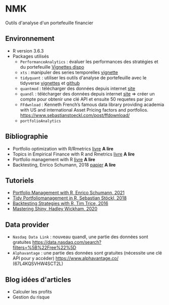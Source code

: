 # NMK

Outils d'analyse d'un portefeuille financier

## Environnement

* R version 3.6.3
* Packages utilisés
  * `PerformanceAnalytics` : évaluer les performances des stratégies et du portefeuille [Vignettes dispo](https://cran.r-project.org/web/packages/PerformanceAnalytics/index.html)
  * `xts` : manipuler des series temporelles [vignette](https://cran.r-project.org/web/packages/xts/vignettes/xts.pdf)
  * `tidyquant` : utiliser les outils d'analyse de portefeuille avec le tidyverse [vignettes](https://cran.r-project.org/web/packages/tidyquant/index.html) et [github](https://business-science.github.io/tidyquant/reference/tidyquant.html)
  * `quantmod` : télécharger des données depuis internet [site](https://www.quantmod.com/examples/data/) 
  * `quandl` : télécharger des données depuis internet [site](https://data.nasdaq.com/tools/r) => créer un compte pour obtenir une clé API et ensuite 50 requetes par jour
  * `FFdwnload` :  Kenneth French’s famous data library providing academia with US and international Asset Pricing factors and portfolios. https://www.sebastianstoeckl.com/post/ffdownload/
  * `portfolioAnalytics` 
  

## Bibliographie 

* Portfolio optimization with R/Rmetrics [livre](https://www.rmetrics.org/ebooks-portfolio) **A lire**
* Topics in Empirical Finance with R and Rmetrics [livre](https://www.rmetrics.org/ebooks-henaff) **A lire**
* Portfolio management with R [livre](http://enricoschumann.net/R/packages/PMwR/manual/PMwR.html) **A lire**
* Backtesting, Enrico Schumann, 2018 [papier](https://papers.ssrn.com/sol3/papers.cfm?abstract_id=3374195) **A lire**

## Tutoriels

* [Portfolio Management with R, Enrico Schumann, 2021](http://enricoschumann.net/R/packages/PMwR/manual/PMwR.html)
* [Tidy Portfoliomanagement in R, Sebastian Stöckl, 2018](https://bookdown.org/sstoeckl/Tidy_Portfoliomanagement_in_R/)
* [Backtesting Strategies with R, Tim Trice, 2016](https://timtrice.github.io/backtesting-strategies/index.html)
* [Mastering Shiny, Hadley Wickham, 2020](https://mastering-shiny.org/preface.html)

## Data provider

* `Nasdaq Data Link` : nouveau quandl, une partie des données sont gratuites https://data.nasdaq.com/search?filters=%5B%22Free%22%5D
* `Alphavantage` :  une partie des données sont gratuites (nécessite une clé API pour y accéder) https://www.alphavantage.co/ (67L4KQSVHW4SCT2L)

## Blog idées d'articles

* Calculer les profits
* Gestion du risque


